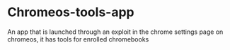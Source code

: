 # Chromeos-tools-app
An app that is launched through an exploit in the chrome settings page on chromeos, it has tools for enrolled chromebooks 
